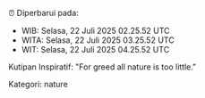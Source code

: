 ⏰ Diperbarui pada:
- WIB: Selasa, 22 Juli 2025 02.25.52 UTC
- WITA: Selasa, 22 Juli 2025 03.25.52 UTC
- WIT: Selasa, 22 Juli 2025 04.25.52 UTC

Kutipan Inspiratif:
"For greed all nature is too little."


Kategori: nature

